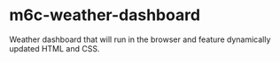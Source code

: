 # m6c-weather-dashboard
Weather dashboard that will run in the browser and feature dynamically updated HTML and CSS.
